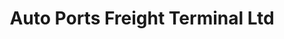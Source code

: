 ---
title: "Auto Ports Freight Terminal Ltd"
url: /mombasa/auto-ports-freight-terminal-ltd/
shop: Eisenwaren
---